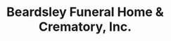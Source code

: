---
title: "Beardsley Funeral Home & Crematory, Inc."
url: /curwensville/beardsley-funeral-home-and-crematory-inc/
shop: funeral directors
---